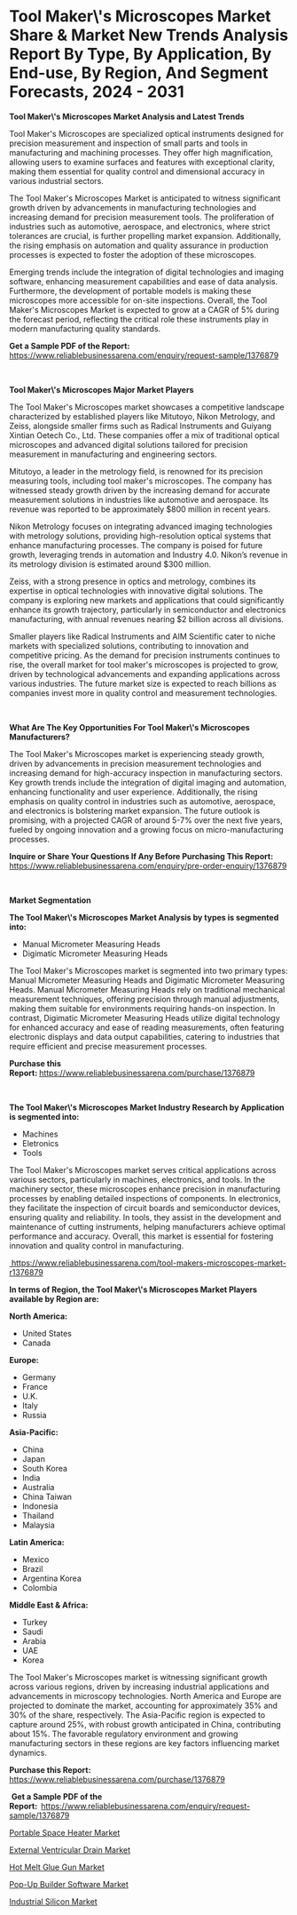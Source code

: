 <p><h1>Tool Maker\'s Microscopes Market Share & Market New Trends Analysis Report By Type, By Application, By End-use, By Region, And Segment Forecasts, 2024 - 2031</h1></p><p><strong>Tool Maker\'s Microscopes Market Analysis and Latest Trends</strong></p>
<p><p>Tool Maker's Microscopes are specialized optical instruments designed for precision measurement and inspection of small parts and tools in manufacturing and machining processes. They offer high magnification, allowing users to examine surfaces and features with exceptional clarity, making them essential for quality control and dimensional accuracy in various industrial sectors.</p><p>The Tool Maker's Microscopes Market is anticipated to witness significant growth driven by advancements in manufacturing technologies and increasing demand for precision measurement tools. The proliferation of industries such as automotive, aerospace, and electronics, where strict tolerances are crucial, is further propelling market expansion. Additionally, the rising emphasis on automation and quality assurance in production processes is expected to foster the adoption of these microscopes.</p><p>Emerging trends include the integration of digital technologies and imaging software, enhancing measurement capabilities and ease of data analysis. Furthermore, the development of portable models is making these microscopes more accessible for on-site inspections. Overall, the Tool Maker's Microscopes Market is expected to grow at a CAGR of 5% during the forecast period, reflecting the critical role these instruments play in modern manufacturing quality standards.</p></p>
<p><strong>Get a Sample PDF of the Report:&nbsp;</strong> <a href="https://www.reliablebusinessarena.com/enquiry/request-sample/1376879?utm_campaign=1399&utm_medium=2&utm_source=Github&utm_content=ia&utm_term=23102024&utm_id=tool-makers-microscopes">https://www.reliablebusinessarena.com/enquiry/request-sample/1376879</a></p>
<p>&nbsp;</p>
<p><strong>Tool Maker\'s Microscopes Major Market Players</strong></p>
<p><p>The Tool Maker's Microscopes market showcases a competitive landscape characterized by established players like Mitutoyo, Nikon Metrology, and Zeiss, alongside smaller firms such as Radical Instruments and Guiyang Xintian Oetech Co., Ltd. These companies offer a mix of traditional optical microscopes and advanced digital solutions tailored for precision measurement in manufacturing and engineering sectors.</p><p>Mitutoyo, a leader in the metrology field, is renowned for its precision measuring tools, including tool maker's microscopes. The company has witnessed steady growth driven by the increasing demand for accurate measurement solutions in industries like automotive and aerospace. Its revenue was reported to be approximately $800 million in recent years.</p><p>Nikon Metrology focuses on integrating advanced imaging technologies with metrology solutions, providing high-resolution optical systems that enhance manufacturing processes. The company is poised for future growth, leveraging trends in automation and Industry 4.0. Nikon’s revenue in its metrology division is estimated around $300 million.</p><p>Zeiss, with a strong presence in optics and metrology, combines its expertise in optical technologies with innovative digital solutions. The company is exploring new markets and applications that could significantly enhance its growth trajectory, particularly in semiconductor and electronics manufacturing, with annual revenues nearing $2 billion across all divisions.</p><p>Smaller players like Radical Instruments and AIM Scientific cater to niche markets with specialized solutions, contributing to innovation and competitive pricing. As the demand for precision instruments continues to rise, the overall market for tool maker's microscopes is projected to grow, driven by technological advancements and expanding applications across various industries. The future market size is expected to reach billions as companies invest more in quality control and measurement technologies.</p></p>
<p>&nbsp;</p>
<p><strong>What Are The Key Opportunities For Tool Maker\'s Microscopes Manufacturers?</strong></p>
<p><p>The Tool Maker's Microscopes market is experiencing steady growth, driven by advancements in precision measurement technologies and increasing demand for high-accuracy inspection in manufacturing sectors. Key growth trends include the integration of digital imaging and automation, enhancing functionality and user experience. Additionally, the rising emphasis on quality control in industries such as automotive, aerospace, and electronics is bolstering market expansion. The future outlook is promising, with a projected CAGR of around 5-7% over the next five years, fueled by ongoing innovation and a growing focus on micro-manufacturing processes.</p></p>
<p><strong>Inquire or Share Your Questions If Any Before Purchasing This Report:</strong> <a href="https://www.reliablebusinessarena.com/enquiry/pre-order-enquiry/1376879?utm_campaign=1399&utm_medium=2&utm_source=Github&utm_content=ia&utm_term=23102024&utm_id=tool-makers-microscopes">https://www.reliablebusinessarena.com/enquiry/pre-order-enquiry/1376879</a></p>
<p>&nbsp;</p>
<p><strong>Market Segmentation</strong></p>
<p><strong>The Tool Maker\'s Microscopes Market Analysis by types is segmented into:</strong></p>
<p><ul><li>Manual Micrometer Measuring Heads</li><li>Digimatic Micrometer Measuring Heads</li></ul></p>
<p><p>The Tool Maker's Microscopes market is segmented into two primary types: Manual Micrometer Measuring Heads and Digimatic Micrometer Measuring Heads. Manual Micrometer Measuring Heads rely on traditional mechanical measurement techniques, offering precision through manual adjustments, making them suitable for environments requiring hands-on inspection. In contrast, Digimatic Micrometer Measuring Heads utilize digital technology for enhanced accuracy and ease of reading measurements, often featuring electronic displays and data output capabilities, catering to industries that require efficient and precise measurement processes.</p></p>
<p><strong>Purchase this Report:&nbsp;</strong><a href="https://www.reliablebusinessarena.com/purchase/1376879?utm_campaign=1399&utm_medium=2&utm_source=Github&utm_content=ia&utm_term=23102024&utm_id=tool-makers-microscopes">https://www.reliablebusinessarena.com/purchase/1376879</a></p>
<p>&nbsp;</p>
<p><strong>The Tool Maker\'s Microscopes Market Industry Research by Application is segmented into:</strong></p>
<p><ul><li>Machines</li><li>Eletronics</li><li>Tools</li></ul></p>
<p><p>The Tool Maker's Microscopes market serves critical applications across various sectors, particularly in machines, electronics, and tools. In the machinery sector, these microscopes enhance precision in manufacturing processes by enabling detailed inspections of components. In electronics, they facilitate the inspection of circuit boards and semiconductor devices, ensuring quality and reliability. In tools, they assist in the development and maintenance of cutting instruments, helping manufacturers achieve optimal performance and accuracy. Overall, this market is essential for fostering innovation and quality control in manufacturing.</p></p>
<p><a href="https://www.reliablebusinessarena.com/tool-makers-microscopes-market-r1376879?utm_campaign=1399&utm_medium=2&utm_source=Github&utm_content=ia&utm_term=23102024&utm_id=tool-makers-microscopes">&nbsp;https://www.reliablebusinessarena.com/tool-makers-microscopes-market-r1376879</a></p>
<p><strong>In terms of Region, the Tool Maker\'s Microscopes Market Players available by Region are:</strong></p>
<p>
    <p> <strong> North America: </strong>
        <ul>
            <li>United States</li>
            <li>Canada</li>
        </ul>
        </p> 
    <p> <strong> Europe: </strong>
        <ul>
            <li>Germany</li>
            <li>France</li>
            <li>U.K.</li>
            <li>Italy</li>
            <li>Russia</li>
        </ul>
        </p> 
    <p> <strong> Asia-Pacific: </strong>
        <ul>
            <li>China</li>
            <li>Japan</li>
            <li>South Korea</li>
            <li>India</li>
            <li>Australia</li>
            <li>China Taiwan</li>
            <li>Indonesia</li>
            <li>Thailand</li>
            <li>Malaysia</li>
        </ul>
        </p> 
    <p> <strong> Latin America: </strong>
        <ul>
            <li>Mexico</li>
            <li>Brazil</li>
            <li>Argentina Korea</li>
            <li>Colombia</li>
        </ul>
        </p> 
    <p> <strong> Middle East & Africa: </strong>
        <ul>
            <li>Turkey</li>
            <li>Saudi</li>
            <li>Arabia</li>
            <li>UAE</li>
            <li>Korea</li>
        </ul>
    </p>
    </p>
<p><p>The Tool Maker's Microscopes market is witnessing significant growth across various regions, driven by increasing industrial applications and advancements in microscopy technologies. North America and Europe are projected to dominate the market, accounting for approximately 35% and 30% of the share, respectively. The Asia-Pacific region is expected to capture around 25%, with robust growth anticipated in China, contributing about 15%. The favorable regulatory environment and growing manufacturing sectors in these regions are key factors influencing market dynamics.</p></p>
<p><strong>Purchase this Report: </strong><a href="https://www.reliablebusinessarena.com/purchase/1376879?utm_campaign=1399&utm_medium=2&utm_source=Github&utm_content=ia&utm_term=23102024&utm_id=tool-makers-microscopes">https://www.reliablebusinessarena.com/purchase/1376879</a></p>
<p>&nbsp;<strong>Get a Sample PDF of the Report:&nbsp;&nbsp;</strong><a href="https://www.reliablebusinessarena.com/enquiry/request-sample/1376879?utm_campaign=1399&utm_medium=2&utm_source=Github&utm_content=ia&utm_term=23102024&utm_id=tool-makers-microscopes">https://www.reliablebusinessarena.com/enquiry/request-sample/1376879</a></p>
<p><strong></strong></p>
<p><p><a href="https://www.linkedin.com/pulse/global-portable-space-heater-market-focus-product-type-oc2re?utm_campaign=1399&utm_medium=2&utm_source=Github&utm_content=ia&utm_term=23102024&utm_id=tool-makers-microscopes">Portable Space Heater Market</a></p><p><a href="https://www.linkedin.com/pulse/external-ventricular-drain-market-global-regional-ndgie?utm_campaign=1399&utm_medium=2&utm_source=Github&utm_content=ia&utm_term=23102024&utm_id=tool-makers-microscopes">External Ventricular Drain Market</a></p><p><a href="https://www.linkedin.com/pulse/hot-melt-glue-gun-market-size-status-forecast-2024-2031-enable-mkt-qq6ke?utm_campaign=1399&utm_medium=2&utm_source=Github&utm_content=ia&utm_term=23102024&utm_id=tool-makers-microscopes">Hot Melt Glue Gun Market</a></p><p><a href="https://github.com/tamvrosiya/Market-Research-Report-List-6/blob/main/pop-up-builder-software-market.md?utm_campaign=1399&utm_medium=2&utm_source=Github&utm_content=ia&utm_term=23102024&utm_id=tool-makers-microscopes">Pop-Up Builder Software Market</a></p><p><a href="https://www.linkedin.com/pulse/industrial-silicon-market-report-product-type-end-use-application-eqkte?utm_campaign=1399&utm_medium=2&utm_source=Github&utm_content=ia&utm_term=23102024&utm_id=tool-makers-microscopes">Industrial Silicon Market</a></p></p>